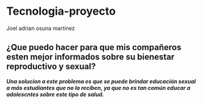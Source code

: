 # Tecnologia-proyecto
Joel adrian osuna martinez

## ¿Que puedo hacer para que mis compañeros esten mejor informados sobre su bienestar reproductivo y sexual?

***Una solucion a este problema es que se puede brindar educación sexual a más estudiantes que no la reciben, ya que no es tan común educar a adolescntes sobre este tipo de salud.***
